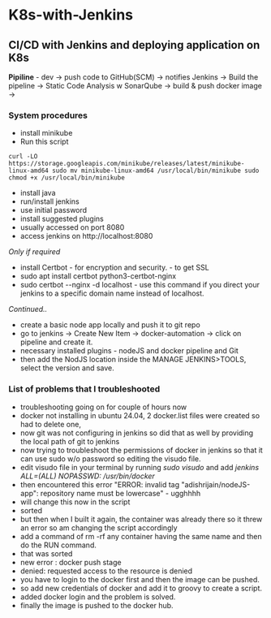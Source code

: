 # K8s-with-Jenkins

## CI/CD with Jenkins and deploying application on K8s 

**Pipiline** - dev -> push code to GitHub(SCM) -> notifies Jenkins -> Build the pipeline -> Static Code Analysis w SonarQube -> build & push docker image -> 

### System procedures

- install minikube
- Run this script

`curl -LO https://storage.googleapis.com/minikube/releases/latest/minikube-linux-amd64
sudo mv minikube-linux-amd64 /usr/local/bin/minikube
sudo chmod +x /usr/local/bin/minikube`

- install java
- run/install jenkins
- use initial password
- install suggested plugins
- usually accessed on port 8080
- access jenkins on http://localhost:8080

*Only if required*

- install Certbot - for encryption and security. - to get SSL
- sudo apt install certbot python3-certbot-nginx
- sudo certbot --nginx -d localhost  - use this command if you direct your jenkins to a specific domain name instead of localhost.

*Continued..*

- create a basic node app locally and push it to git repo
- go to jenkins -> Create New Item -> docker-automation ->  click on pipeline and create it.
- necessary installed plugins - nodeJS and docker pipeline and Git
- then add the NodJS location inside the MANAGE JENKINS>TOOLS, select the version and save.

### List of problems that I troubleshooted 
- troubleshooting going on for couple of hours now
- docker not installing in ubuntu 24.04, 2 docker.list files were created so had to delete one,
- now git was not configuring in jenkins so did that as well by providing the local path of git to jenkins
- now trying to troubleshoot the permissions of docker in jenkins so that it can use sudo w/o password so editing the visudo file.
- edit visudo file in your terminal by running *sudo visudo* and add *jenkins ALL=(ALL) NOPASSWD: /usr/bin/docker*
- then encountered this error "ERROR: invalid tag "adishrijain/nodeJS-app": repository name must be lowercase" - ugghhhh
- will change this now in the script
- sorted
- but then when I built it again, the container was already there so it threw an error so am changing the script accordingly
- add a command of rm -rf any container having the same name and then do the RUN command.
- that was sorted
- new error : docker push stage
- denied: requested access to the resource is denied
- you have to login to the docker first and then the image can be pushed.
- so add new credentials of docker and add it to groovy to create a script.
- added docker login and the problem is solved.
- finally the image is pushed to the docker hub.






























